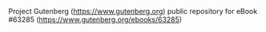 Project Gutenberg (https://www.gutenberg.org) public repository for eBook #63285 (https://www.gutenberg.org/ebooks/63285)

